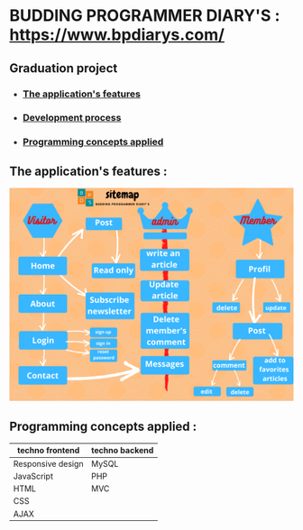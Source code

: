 # BUDDING PROGRAMMER DIARY'S : https://www.bpdiarys.com/
## Graduation project 

* ### [The application's features](#the-applications-features-)
* ### [Development process](#development-process-1)	
* ### [Programming concepts applied](#programming-concepts-applied-1)

## The application's features :
![sitemap](sitemap.png)

## Programming concepts applied :

techno frontend | techno backend
----------------|-----------------
Responsive design| MySQL
JavaScript| PHP
HTML| MVC
CSS|
AJAX|


		






